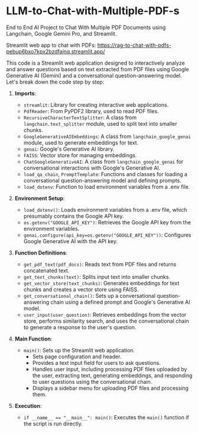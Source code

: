 # LLM-to-Chat-with-Multiple-PDF-s
End to End AI Project to Chat With Multiple PDF Documents using Langchain, Google Gemini Pro, and Streamlit.

Streamlit web app to chat with PDFs: https://rag-to-chat-with-pdfs-pebup6bxo7kpx2bzdfajnq.streamlit.app/

This code is a Streamlit web application designed to interactively analyze and answer questions based on text extracted from PDF files using Google Generative AI (Gemini) and a conversational question-answering model. Let's break down the code step by step:

1. **Imports**: 
    - `streamlit`: Library for creating interactive web applications.
    - `PdfReader`: From PyPDF2 library, used to read PDF files.
    - `RecursiveCharacterTextSplitter`: A class from `langchain.text_splitter` module, used to split text into smaller chunks.
    - `GoogleGenerativeAIEmbeddings`: A class from `langchain_google_genai` module, used to generate embeddings for text.
    - `genai`: Google's Generative AI library.
    - `FAISS`: Vector store for managing embeddings.
    - `ChatGoogleGenerativeAI`: A class from `langchain_google_genai` for conversational interactions with Google's Generative AI.
    - `load_qa_chain`, `PromptTemplate`: Functions and classes for loading a conversational question-answering model and defining prompts.
    - `load_dotenv`: Function to load environment variables from a .env file.

2. **Environment Setup**:
    - `load_dotenv()`: Loads environment variables from a .env file, which presumably contains the Google API key.
    - `os.getenv("GOOGLE_API_KEY")`: Retrieves the Google API key from the environment variables.
    - `genai.configure(api_key=os.getenv("GOOGLE_API_KEY"))`: Configures Google Generative AI with the API key.

3. **Function Definitions**:
    - `get_pdf_text(pdf_docs)`: Reads text from PDF files and returns concatenated text.
    - `get_text_chunks(text)`: Splits input text into smaller chunks.
    - `get_vector_store(text_chunks)`: Generates embeddings for text chunks and creates a vector store using FAISS.
    - `get_conversational_chain()`: Sets up a conversational question-answering chain using a defined prompt and Google's Generative AI model.
    - `user_input(user_question)`: Retrieves embeddings from the vector store, performs similarity search, and uses the conversational chain to generate a response to the user's question.

4. **Main Function**:
    - `main()`: Sets up the Streamlit web application.
        - Sets page configuration and header.
        - Provides a text input field for users to ask questions.
        - Handles user input, including processing PDF files uploaded by the user, extracting text, generating embeddings, and responding to user questions using the conversational chain.
        - Displays a sidebar menu for uploading PDF files and processing them.
        
5. **Execution**:
    - `if __name__ == "__main__": main()`: Executes the `main()` function if the script is run directly.
